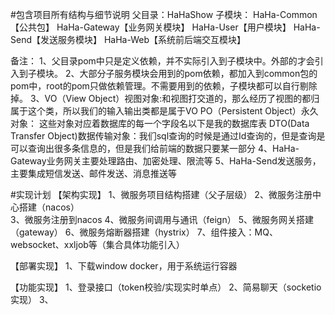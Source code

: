 #包含项目所有结构与细节说明
父目录：HaHaShow
子模块：
HaHa-Common【公共包】
HaHa-Gateway【业务网关模块】
HaHa-User【用户模块】
HaHa-Send【发送服务模块】
HaHa-Web【系统前后端交互模块】

备注：
1、父目录pom中<dependencyManagement>只是定义依赖，并不实际引入到子模块中。外部的<dependencies>才会引入到子模块。
2、大部分子服务模块会用到的pom依赖，都加入到common包的pom中，root的pom只做依赖管理。不需要用到的依赖，子模块都可以自行剔除掉。
3、VO（View Object）视图对象:和视图打交道的，那么经历了视图的都归属于这个类，所以我们的输入输出类都是属于VO
PO（Persistent Object）永久对象： 这些对象对应着数据库的每一个字段名以下是我的数据库表
DTO(Data Transfer Object)数据传输对象：我们sql查询的时候是通过Id查询的，但是查询是可以查询出很多条信息的，但是我们给前端的数据只要某一部分
4、HaHa-Gateway业务网关主要处理路由、加密处理、限流等
5、HaHa-Send发送服务，主要集成短信发送、邮件发送、消息推送等

#实现计划
【架构实现】
1、微服务项目结构搭建（父子层级）
2、微服务注册中心搭建（nacos）  
3、微服务注册到nacos
4、微服务间调用与通讯（feign）
5、微服务网关搭建（gateway）
6、微服务熔断器搭建（hystrix）
7、组件接入：MQ、websocket、xxljob等（集合具体功能引入）

【部署实现】
1、下载window docker，用于系统运行容器

【功能实现】
1、登录接口（token校验/实现实时单点）
2、简易聊天（socketio实现）
3、
